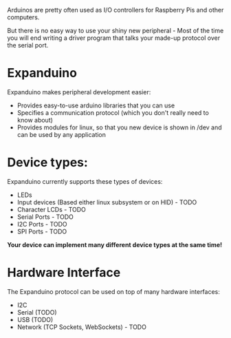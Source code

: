 Arduinos are pretty often used as I/O controllers for Raspberry Pis and other computers.

But there is no easy way to use your shiny new peripheral - Most of the time you will end writing a driver program that talks your made-up protocol over the serial port.

# Expanduino

Expanduino makes peripheral development easier:
- Provides easy-to-use arduino libraries that you can use
- Specifies a communication protocol (which you don't really need to know about)
- Provides modules for linux, so that you new device is shown in /dev and can be used by any application

# Device types:

Expanduino currently supports these types of devices:
- LEDs
- Input devices (Based either linux subsystem or on HID) - TODO
- Character LCDs - TODO
- Serial Ports - TODO
- I2C Ports - TODO
- SPI Ports - TODO

**Your device can implement many different device types at the same time!**

# Hardware Interface

The Expanduino protocol can be used on top of many hardware interfaces:
- I2C
- Serial (TODO)
- USB (TODO)
- Network (TCP Sockets, WebSockets) - TODO
